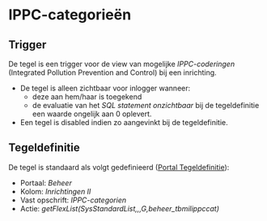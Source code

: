 # IPPC-categorieën

## Trigger

De tegel is een trigger voor de view van mogelijke *IPPC-coderingen* (Integrated Pollution Prevention and Control) bij een inrichting.

- De tegel is alleen zichtbaar voor inlogger wanneer:
  - deze aan hem/haar is toegekend
  - de evaluatie van het *SQL statement onzichtbaar* bij de tegeldefinitie een waarde ongelijk aan 0 oplevert.
- Een tegel is disabled indien zo aangevinkt bij de tegeldefinitie.

## Tegeldefinitie

De tegel is standaard als volgt gedefinieerd ([Portal Tegeldefinitie](/instellen_inrichten/portaldefinitie/portal_tegel.md)):

- Portaal: *Beheer*
- Kolom: *Inrichtingen II*
- Vast opschrift: *IPPC-categorien*
- Actie: *getFlexList(SysStandardList,,,G,beheer_tbmilippccat)*
